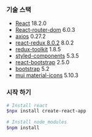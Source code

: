 ### 기술 스택

- [React](https://ko.reactjs.org/docs/getting-started.html) 18.2.0
- [React-router-dom](https://reactrouter.com/en/main) 6.0.3
- [axios](https://axios-http.com/kr/docs/intro) 0.27.2
- [react-redux 8.0.2](https://react-redux.js.org/introduction/getting-started) 8.0.2
- [redux-toolkit](https://redux-toolkit.js.org/) 1.8.5
- [styled-components](https://styled-components.com/) 5.3.5
- [react-bootstrap](https://react-bootstrap.github.io/) 2.5.0
- [bootstrap](https://getbootstrap.com/docs/5.2/getting-started/introduction/) 5.2
- [mui material-icons](https://mui.com/material-ui/material-icons/#main-content) 5.10.3

### 시작 하기

```bash
# Install react
$npx install create-react-app
```

```bash
# Install node_modules
$npm install
```
